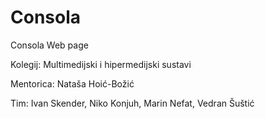 # Consola
Consola Web page

Kolegij: Multimedijski i hipermedijski sustavi

Mentorica: Nataša Hoić-Božić

Tim: Ivan Skender, Niko Konjuh, Marin Nefat, Vedran Šuštić
